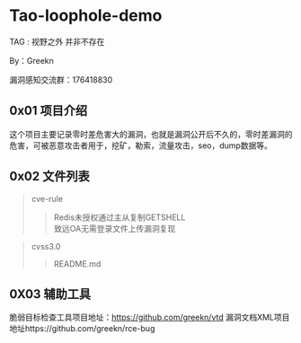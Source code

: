 # Tao-loophole-demo 

TAG : 视野之外 并非不存在

By：Greekn

漏洞感知交流群：176418830

## 0x01 项目介绍

这个项目主要记录零时差危害大的漏洞，也就是漏洞公开后不久的，零时差漏洞的危害，可被恶意攻击者用于，挖矿，勒索，流量攻击，seo，dump数据等。




## 0x02 文件列表

 >cve-rule   
 >>Redis未授权通过主从复制GETSHELL  
 >>致远OA无需登录文件上传漏洞复现  
 
 >cvss3.0
 >>README.md

## 0X03 辅助工具
 脆弱目标检查工具项目地址：https://github.com/greekn/vtd 
 漏洞文档XML项目地址https://github.com/greekn/rce-bug
 

